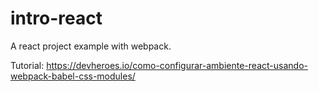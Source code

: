 # intro-react
A react project example with webpack.

Tutorial:
https://devheroes.io/como-configurar-ambiente-react-usando-webpack-babel-css-modules/
